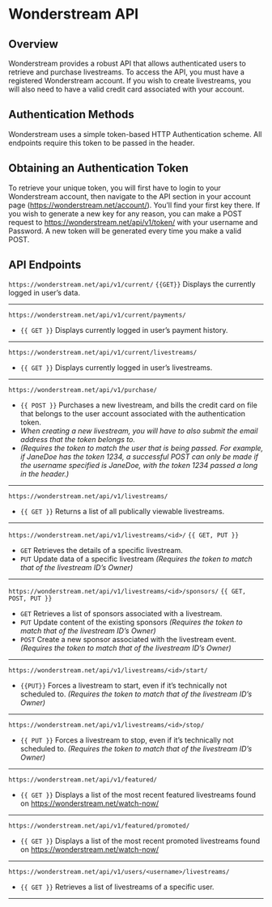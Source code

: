 # Wonderstream API

## Overview

Wonderstream provides a robust API that allows authenticated users to retrieve and purchase livestreams. To access the API, you must have a registered Wonderstream account. If you wish to create livestreams, you will also need to have a valid credit card associated with your account.

## Authentication Methods
Wonderstream uses a simple token-based HTTP Authentication scheme. All endpoints require this token to be passed in the header. 

## Obtaining  an Authentication Token
To retrieve your unique token, you will first have to login to your Wonderstream account, then navigate to the API section in your account page (https://wonderstream.net/account/). You’ll find your first key there. If you wish to generate a new key for any reason, you can make a POST request to https://wonderstream.net/api/v1/token/ with your username and Password. A new token will be generated every time you make a valid POST. 

## API Endpoints

`https://wonderstream.net/api/v1/current/` `{{GET}}`
Displays the currently logged in user’s data. 

---

`https://wonderstream.net/api/v1/current/payments/` 
* `{{ GET }}` Displays currently logged in user’s payment history.

---

`https://wonderstream.net/api/v1/current/livestreams/` 
* `{{ GET }}` Displays currently logged in user’s livestreams. 

---

`https://wonderstream.net/api/v1/purchase/` 
* `{{ POST }}` Purchases a new livestream, and bills the credit card on file that belongs to the user account associated with the authentication token.
* _When creating a new livestream, you will have to also submit the email address that the token belongs to._
* _(Requires the token to match the user that is being passed. For example, if JaneDoe has the token 1234, a successful POST can only be made if the username specified is JaneDoe, with the token 1234 passed a long in the header.)_ 

---

`https://wonderstream.net/api/v1/livestreams/` 
* `{{ GET }}` Returns a list of all publically viewable livestreams. 

---

`https://wonderstream.net/api/v1/livestreams/<id>/` `{{ GET, PUT }}`
* `GET` Retrieves the details of a specific livestream.
* `PUT` Update data of a specific livestream _(Requires the token to match that of the livestream ID’s Owner)_

---

`https://wonderstream.net/api/v1/livestreams/<id>/sponsors/` `{{ GET, POST, PUT }}`
* `GET` Retrieves a list of sponsors associated with a livestream.
* `PUT` Update content of the existing sponsors _(Requires the token to match that of the livestream ID’s Owner)_
* `POST` Create a new sponsor associated with the livestream event. _(Requires the token to match that of the livestream ID’s Owner)_

---

`https://wonderstream.net/api/v1/livestreams/<id>/start/` 
* `{{PUT}}` Forces a livestream to start, even if it’s technically not scheduled to. _(Requires the token to match that of the livestream ID’s Owner)_

---

`https://wonderstream.net/api/v1/livestreams/<id>/stop/` 
* `{{ PUT }}` Forces a livestream to stop, even if it’s technically not scheduled to. _(Requires the token to match that of the livestream ID’s Owner)_

---

`https://wonderstream.net/api/v1/featured/`
* `{{ GET }}` Displays a list of the most recent featured livestreams found on https://wonderstream.net/watch-now/

---

`https://wonderstream.net/api/v1/featured/promoted/` 
* `{{ GET }}` Displays a list of the most recent promoted livestreams found on https://wonderstream.net/watch-now/

---

`https://wonderstream.net/api/v1/users/<username>/livestreams/`
* `{{ GET }}` Retrieves a list of livestreams of a specific user.

---
